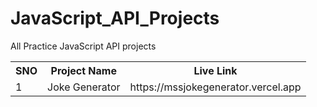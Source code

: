 # JavaScript_API_Projects
All Practice JavaScript API projects 
  
<table> 
  <tr> 
      <th>SNO</th>
      <th>Project Name</th>
      <th> Live Link</th>
  </tr>
  <tr> 
      <td> 1 </td>
      <td> Joke Generator</td>
      <td> https://mssjokegenerator.vercel.app </td>
  </tr>
</table>
